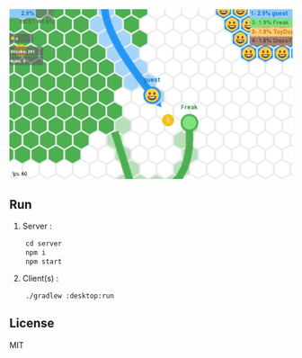 <img src="https://raw.githubusercontent.com/doorbash/hexy/dev/screenshot.png" />

## Run
1) Server :
```
    cd server
    npm i
    npm start
```

2) Client(s) :
```
    ./gradlew :desktop:run
```
## License

MIT